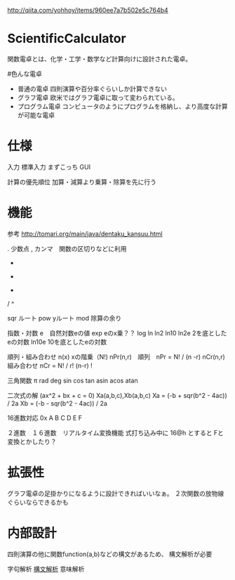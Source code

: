 http://qiita.com/yohhoy/items/960ee7a7b502e5c764b4

# ScientificCalculator

関数電卓とは、化学・工学・数学など計算向けに設計された電卓。

#色んな電卓

  - 普通の電卓
    四則演算や百分率ぐらいしか計算できない
  - グラフ電卓
    欧米ではグラフ電卓に取って変わられている。
  - プログラム電卓
    コンピュータのようにプログラムを格納し、より高度な計算が可能な電卓

# 仕様

  入力
    標準入力 まずこっち
    GUI

  計算の優先順位
    加算・減算より乗算・除算を先に行う
    
# 機能

参考
http://tomari.org/main/java/dentaku_kansuu.html


. 少数点
, カンマ　関数の区切りなどに利用

+
-
*
/
^

sqr ルート
pow yルート
mod 除算の余り

指数・対数
e　自然対数eの値
exp eのx乗？？
log 
ln 
ln2
ln10
ln2e 2を底としたeの対数
ln10e 10を底としたeの対数

順列・組み合わせ
n(x) xの階乗（N!)
nPr(n,r)　順列　nPr = N! / (n -r)
nCr(n,r)　組み合わせ nCr = N! / r! (n-r) !

三角関数
π
rad
deg
sin
cos
tan
asin
acos
atan

二次式の解
(ax^2 + bx + c = 0) Xa(a,b,c),Xb(a,b,c)
Xa = (-b + sqr(b^2 - 4ac)) / 2a
Xb = (-b - sqr(b^2 - 4ac)) / 2a


16進数対応
0x
A
B
C
D
E
F

２進数　１６進数　リアルタイム変換機能
式打ち込み中に
16@h とすると Fと変換とかしたり？



# 拡張性

  グラフ電卓の足掛かりになるように設計できればいいなぁ。
  ２次関数の放物線ぐらいならできるかも
  
  
# 内部設計

  四則演算の他に関数function(a,b)などの構文があるため、
  構文解析が必要
  
  字句解析
  [構文解析](BNF)
  意味解析
  



  
  
